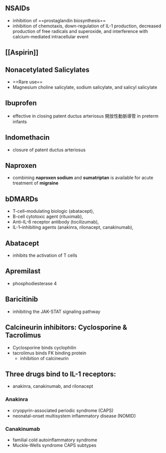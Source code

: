 ## NSAIDs 
- inhibition of ==prostaglandin biosynthesis== 
- inhibition of chemotaxis, down-regulation of IL-1 production, decreased production of free radicals and superoxide, and interference with calcium-mediated intracellular event
## [[Aspirin]] 
## Nonacetylated Salicylates
- ==Rare use==
- Magnesium choline salicylate, sodium salicylate, and salicyl salicylate
## Ibuprofen
- effective in closing patent ductus arteriosus 開放性動脈導管 in preterm infants
## Indomethacin
- closure of patent ductus arteriosus
## Naproxen
- combining **naproxen sodium** and **sumatriptan** is available for acute treatment of **migraine**
## bDMARDs
- T-cell–modulating biologic (abatacept), 
- B-cell cytotoxic agent (rituximab), 
- Anti–IL-6 receptor antibody (tocilizumab), 
- IL-1–inhibiting agents (anakinra, rilonacept, canakinumab),
## Abatacept
- inhibits the activation of T cells
## Apremilast
- phosphodiesterase 4
## Baricitinib
- inhibiting the JAK-STAT signaling pathway
## Calcineurin inhibitors: Cyclosporine & Tacrolimus
- Cyclosporine binds cyclophilin
- tacrolimus binds FK binding protein 
	- inhibition of calcineurin
## Three drugs bind to IL-1 receptors: 
- anakinra, canakinumab, and rilonacept
### Anakinra
- cryopyrin-associated periodic syndrome (CAPS)
- neonatal-onset multisystem inflammatory disease (NOMID)
### Canakinumab
- familial cold autoinflammatory syndrome
- Muckle-Wells syndrome CAPS subtypes